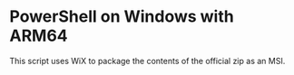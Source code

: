 # PowerShell on Windows with ARM64

This script uses WiX to package the contents of the official zip as an MSI.
